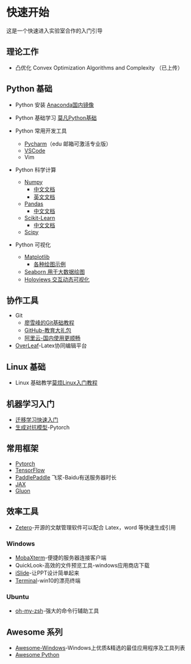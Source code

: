 # 快速开始

这是一个快速进入实验室合作的入门引导
## 理论工作
- 凸优化 Convex Optimization Algorithms and Complexity （已上传）
## Python 基础

- Python 安装 [Anaconda国内镜像](https://mirror.tuna.tsinghua.edu.cn/help/anaconda/)
- Python 基础学习 [莫凡Python基础](https://morvanzhou.github.io/tutorials/python-basic/)
- Python 常用开发工具
  - [Pycharm](https://www.jetbrains.com/pycharm/download/)（edu 邮箱可激活专业版）
  - [VSCode](https://code.visualstudio.com/)
  - Vim

- Python 科学计算
  - [Numpy](https://numpy.org/)
    - [中文文档](https://www.numpy.org.cn/)
    - [英文文档](https://www.numpy.org.cn/en/)
  - [Pandas](https://pandas.pydata.org/)
    - [中文文档](https://www.pypandas.cn/)
  - [Scikit-Learn](https://scikit-learn.org/)
    - [中文文档](https://sklearn.apachecn.org/)
  - [Scipy](https://www.scipy.org/)

- Python 可视化
  - [Matplotlib](https://matplotlib.org/)
    - [各种绘图示例](https://matplotlib.org/gallery/index.html)
  - [Seaborn 用于大数据绘图](https://seaborn.pydata.org/)
  - [Holoviews 交互动态可视化](http://holoviews.org/)

## 协作工具

- Git
  - [廖雪峰的Git基础教程](https://www.liaoxuefeng.com/wiki/896043488029600)
  - [GitHub-教育大礼包](https://education.github.com/)
  - [阿里云-国内使用更顺畅](code.aliyun.com)
- [OverLeaf](https://www.overleaf.com/)-Latex协同编辑平台

## Linux 基础

- Linux 基础教学[莫烦Linux入门教程](https://morvanzhou.github.io/tutorials/others/)

## 机器学习入门

- [迁移学习快速入门](https://github.com/jindongwang/transferlearning)
- [生成对抗模型](https://github.com/znxlwm/pytorch-generative-model-collections)-Pytorch

## 常用框架

- [Pytorch](https://pytorch.org/)
- [TensorFlow](https://www.tensorflow.org/)
- [PaddlePaddle](https://www.paddlepaddle.org.cn/) 飞浆-Baidu有送服务器时长
- [JAX](https://github.com/google/jax)
- [Gluon](https://github.com/gluon-api/gluon-api/)

## 效率工具

- [Zetero](https://www.zotero.org/)-开源的文献管理软件可以配合 Latex，word 等快速生成引用

### Windows

- [MobaXterm](https://mobaxterm.mobatek.net/)-便捷的服务器连接客户端
- QuickLook-高效的文件预览工具-windows应用商店下载
- [iSlide](https://www.islide.cc/)-让PPT设计简单起来
- [Terminal](https://www.microsoft.com/en-us/p/windows-terminal-preview/9n0dx20hk701)-win10的漂亮终端

### Ubuntu

- [oh-my-zsh](https://github.com/ohmyzsh/ohmyzsh)-强大的命令行辅助工具

## Awesome 系列

- [Awesome-Windows](https://github.com/Awesome-Windows/Awesome/blob/master/README-cn.md)-Windows上优质&精选的最佳应用程序及工具列表
- [Awesome Python](https://github.com/vinta/awesome-python)
